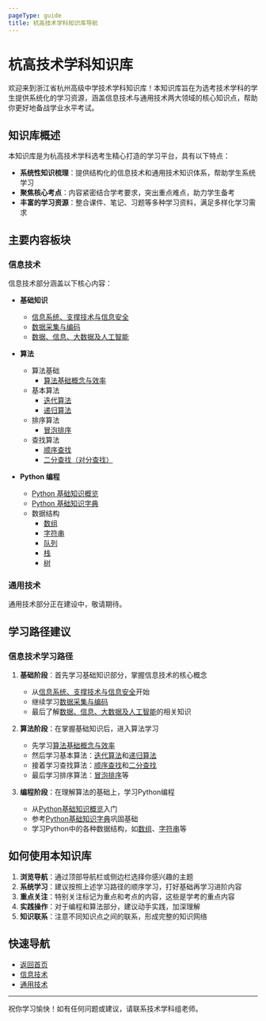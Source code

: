 ```yaml
---
pageType: guide
title: 杭高技术学科知识库导航
---
```


# 杭高技术学科知识库

欢迎来到浙江省杭州高级中学技术学科知识库！本知识库旨在为选考技术学科的学生提供系统化的学习资源，涵盖信息技术与通用技术两大领域的核心知识点，帮助你更好地备战学业水平考试。

## 知识库概述

本知识库是为杭高技术学科选考生精心打造的学习平台，具有以下特点：

- **系统性知识梳理**：提供结构化的信息技术和通用技术知识体系，帮助学生系统学习
- **聚焦核心考点**：内容紧密结合学考要求，突出重点难点，助力学生备考
- **丰富的学习资源**：整合课件、笔记、习题等多种学习资料，满足多样化学习需求

## 主要内容板块

### 信息技术

信息技术部分涵盖以下核心内容：

- **基础知识**
  - [信息系统、支撑技术与信息安全](/information-technology/basic-knowledge/information-systems-support-security)
  - [数据采集与编码](/information-technology/basic-knowledge/data-acquisition-encoding)
  - [数据、信息、大数据及人工智能](/information-technology/basic-knowledge/data-information-bigdata-ai)

- **算法**
  - 算法基础
    - [算法基础概念与效率](/information-technology/algorithms/algorithm-concepts/efficiency-and-concepts)
  - 基本算法
    - [迭代算法](/information-technology/algorithms/basic-algorithms/iterative-algorithm)
    - [递归算法](/information-technology/algorithms/basic-algorithms/recursive-algorithm)
  - 排序算法
    - [冒泡排序](/information-technology/algorithms/sorting/bubble-sort)
  - 查找算法
    - [顺序查找](/information-technology/algorithms/searching/sequential-search)
    - [二分查找（对分查找）](/information-technology/algorithms/searching/binary-search)

- **Python 编程**
  - [Python 基础知识概览](/information-technology/programming-languages/python/index)
  - [Python 基础知识字典](/information-technology/programming-languages/python/python-basic-dictionary)
  - 数据结构
    - [数组](/information-technology/programming-languages/python/data-structures/arrays)
    - [字符串](/information-technology/programming-languages/python/data-structures/strings)
    - [队列](/information-technology/programming-languages/python/data-structures/queues)
    - [栈](/information-technology/programming-languages/python/data-structures/stacks)
    - [树](/information-technology/programming-languages/python/data-structures/trees)

### 通用技术

通用技术部分正在建设中，敬请期待。

## 学习路径建议

### 信息技术学习路径

1. **基础阶段**：首先学习基础知识部分，掌握信息技术的核心概念
   - 从[信息系统、支撑技术与信息安全](/information-technology/basic-knowledge/information-systems-support-security)开始
   - 继续学习[数据采集与编码](/information-technology/basic-knowledge/data-acquisition-encoding)
   - 最后了解[数据、信息、大数据及人工智能](/information-technology/basic-knowledge/data-information-bigdata-ai)的相关知识

2. **算法阶段**：在掌握基础知识后，进入算法学习
   - 先学习[算法基础概念与效率](/information-technology/algorithms/algorithm-concepts/efficiency-and-concepts)
   - 然后学习基本算法：[迭代算法](/information-technology/algorithms/basic-algorithms/iterative-algorithm)和[递归算法](/information-technology/algorithms/basic-algorithms/recursive-algorithm)
   - 接着学习查找算法：[顺序查找](/information-technology/algorithms/searching/sequential-search)和[二分查找](/information-technology/algorithms/searching/binary-search)
   - 最后学习排序算法：[冒泡排序](/information-technology/algorithms/sorting/bubble-sort)等

3. **编程阶段**：在理解算法的基础上，学习Python编程
   - 从[Python基础知识概览](/information-technology/programming-languages/python/index)入门
   - 参考[Python基础知识字典](/information-technology/programming-languages/python/python-basic-dictionary)巩固基础
   - 学习Python中的各种数据结构，如[数组](/information-technology/programming-languages/python/data-structures/arrays)、[字符串](/information-technology/programming-languages/python/data-structures/strings)等

## 如何使用本知识库

1. **浏览导航**：通过顶部导航栏或侧边栏选择你感兴趣的主题
2. **系统学习**：建议按照上述学习路径的顺序学习，打好基础再学习进阶内容
3. **重点关注**：特别关注标记为重点和考点的内容，这些是学考的重点内容
4. **实践操作**：对于编程和算法部分，建议动手实践，加深理解
5. **知识联系**：注意不同知识点之间的联系，形成完整的知识网络

## 快速导航

- [返回首页](/)
- [信息技术](/information-technology/basic-knowledge/information-systems-support-security)
- [通用技术](/general-technology/)

---

祝你学习愉快！如有任何问题或建议，请联系技术学科组老师。
